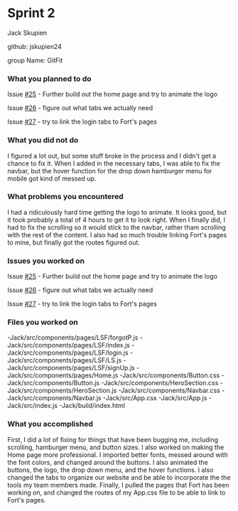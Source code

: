 # Sprint 2

Jack Skupien

github: jskupien24

group Name: GitFit

### What you planned to do

Issue [#25](https://github.com/utk-cs340-fall22/GitFit/issues/25) - Further build out the home page and try to animate the logo

Issue [#26](https://github.com/utk-cs340-fall22/GitFit/issues/26) - figure out what tabs we actually need

Issue [#27](https://github.com/utk-cs340-fall22/GitFit/issues/27) - try to link the login tabs to Fort's pages

### What you did not do

I figured a lot out, but some stuff broke in the process and I didn't get a chance to fix it. When I added in the necessary tabs, I was able to fix the navbar, but the hover function for the drop down hamburger menu for mobile got kind of messed up.

### What problems you encountered
I had a ridiculously hard time getting the logo to animate. It looks good, but it took probably a total of 4 hours to get it to look right. When I finally did, I had to fix the scrolling so it would stick to the navbar, rather tham scrolling with the rest of the content. I also had so much trouble linking Fort's pages to mine, but finally got the routes figured out.

### Issues you worked on

Issue [#25](https://github.com/utk-cs340-fall22/GitFit/issues/25) - Further build out the home page and try to animate the logo

Issue [#26](https://github.com/utk-cs340-fall22/GitFit/issues/26) - figure out what tabs we actually need

Issue [#27](https://github.com/utk-cs340-fall22/GitFit/issues/27) - try to link the login tabs to Fort's pages

### Files you worked on
-Jack/src/components/pages/LSF/forgotP.js
-Jack/src/components/pages/LSF/index.js
-Jack/src/components/pages/LSF/login.js
-Jack/src/components/pages/LSF/LS.js
-Jack/src/components/pages/LSF/signUp.js
-Jack/src/components/pages/Home.js
-Jack/src/components/Button.css
-Jack/src/components/Button.js
-Jack/src/components/HeroSection.css
-Jack/src/components/HeroSection.js
-Jack/src/components/Navbar.css
-Jack/src/components/Navbar.js
-Jack/src/App.css
-Jack/src/App.js
-Jack/src/index.js
-Jack/build/index.html

### What you accomplished
First, I did a lot of fixing for things that have been bugging me, including scrolling, hamburger menu, and button sizes. I also worked on making the Home page more professional. I imported better fonts, messed around with the font colors, and changed around the buttons. I also animated the buttons, the logo, the drop down menu, and the hover functions. I also changed the tabs to organize our website and be able to incorporate the the tools my team members made. Finally, I pulled the pages that Fort has been working on, and changed the routes of my App.css file to be able to link to Fort's pages.